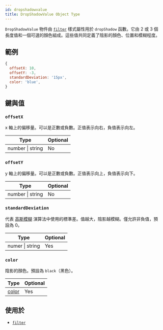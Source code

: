 ```yaml
---
id: dropshadowvalue
title: DropShadowValue Object Type
---
```


`DropShadowValue` 物件由 [`filter`](./view-style-props.md#filter) 樣式屬性用於 `dropShadow` 函數。它由 2 或 3 個長度值和一個可選的顏色組成。這些值共同定義了陰影的顏色、位置和模糊程度。

## 範例

```js
{
  offsetX: 10,
  offsetY: -3,
  standardDeviation: '15px',
  color: 'blue',
}
```

## 鍵與值

### `offsetX`

x 軸上的偏移量。可以是正數或負數。正值表示向右，負值表示向左。

| Type             | Optional |
| ---------------- | -------- |
| number \| string | No       |

### `offsetY`

y 軸上的偏移量。可以是正數或負數。正值表示向上，負值表示向下。

| Type             | Optional |
| ---------------- | -------- |
| number \| string | No       |

### `standardDeviation`

代表 [高斯模糊](https://en.wikipedia.org/wiki/Gaussian_blur) 演算法中使用的標準差。值越大，陰影越模糊。僅允許非負值，預設為 0。

| Type            | Optional |
| --------------- | -------- |
| numer \| string | Yes      |

### `color`

陰影的顏色。預設為 `black`（黑色）。

| Type                 | Optional |
| -------------------- | -------- |
| [color](./colors.md) | Yes      |

## 使用於

- [`filter`](./view-style-props.md#filter)